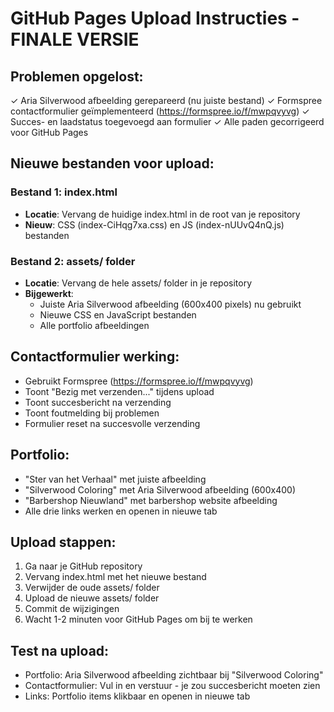 # GitHub Pages Upload Instructies - FINALE VERSIE

## Problemen opgelost:
✓ Aria Silverwood afbeelding gerepareerd (nu juiste bestand)
✓ Formspree contactformulier geïmplementeerd (https://formspree.io/f/mwpqvyvg)
✓ Succes- en laadstatus toegevoegd aan formulier
✓ Alle paden gecorrigeerd voor GitHub Pages

## Nieuwe bestanden voor upload:

### Bestand 1: index.html
- **Locatie**: Vervang de huidige index.html in de root van je repository
- **Nieuw**: CSS (index-CiHqg7xa.css) en JS (index-nUUvQ4nQ.js) bestanden

### Bestand 2: assets/ folder
- **Locatie**: Vervang de hele assets/ folder in je repository
- **Bijgewerkt**: 
  - Juiste Aria Silverwood afbeelding (600x400 pixels) nu gebruikt
  - Nieuwe CSS en JavaScript bestanden
  - Alle portfolio afbeeldingen

## Contactformulier werking:
- Gebruikt Formspree (https://formspree.io/f/mwpqvyvg)
- Toont "Bezig met verzenden..." tijdens upload
- Toont succesbericht na verzending
- Toont foutmelding bij problemen
- Formulier reset na succesvolle verzending

## Portfolio:
- "Ster van het Verhaal" met juiste afbeelding
- "Silverwood Coloring" met Aria Silverwood afbeelding (600x400)
- "Barbershop Nieuwland" met barbershop website afbeelding
- Alle drie links werken en openen in nieuwe tab

## Upload stappen:
1. Ga naar je GitHub repository
2. Vervang index.html met het nieuwe bestand
3. Verwijder de oude assets/ folder 
4. Upload de nieuwe assets/ folder
5. Commit de wijzigingen
6. Wacht 1-2 minuten voor GitHub Pages om bij te werken

## Test na upload:
- Portfolio: Aria Silverwood afbeelding zichtbaar bij "Silverwood Coloring"
- Contactformulier: Vul in en verstuur - je zou succesbericht moeten zien
- Links: Portfolio items klikbaar en openen in nieuwe tab